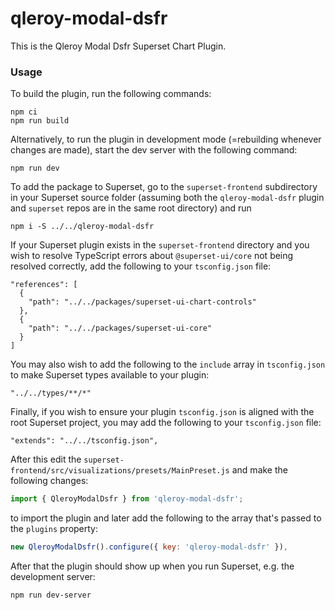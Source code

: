 # qleroy-modal-dsfr

This is the Qleroy Modal Dsfr Superset Chart Plugin.

### Usage

To build the plugin, run the following commands:

```
npm ci
npm run build
```

Alternatively, to run the plugin in development mode (=rebuilding whenever changes are made), start the dev server with the following command:

```
npm run dev
```

To add the package to Superset, go to the `superset-frontend` subdirectory in your Superset source folder (assuming both the `qleroy-modal-dsfr` plugin and `superset` repos are in the same root directory) and run
```
npm i -S ../../qleroy-modal-dsfr
```

If your Superset plugin exists in the `superset-frontend` directory and you wish to resolve TypeScript errors about `@superset-ui/core` not being resolved correctly, add the following to your `tsconfig.json` file:

```
"references": [
  {
    "path": "../../packages/superset-ui-chart-controls"
  },
  {
    "path": "../../packages/superset-ui-core"
  }
]
```

You may also wish to add the following to the `include` array in `tsconfig.json` to make Superset types available to your plugin:

```
"../../types/**/*"
```

Finally, if you wish to ensure your plugin `tsconfig.json` is aligned with the root Superset project, you may add the following to your `tsconfig.json` file:

```
"extends": "../../tsconfig.json",
```

After this edit the `superset-frontend/src/visualizations/presets/MainPreset.js` and make the following changes:

```js
import { QleroyModalDsfr } from 'qleroy-modal-dsfr';
```

to import the plugin and later add the following to the array that's passed to the `plugins` property:
```js
new QleroyModalDsfr().configure({ key: 'qleroy-modal-dsfr' }),
```

After that the plugin should show up when you run Superset, e.g. the development server:

```
npm run dev-server
```
